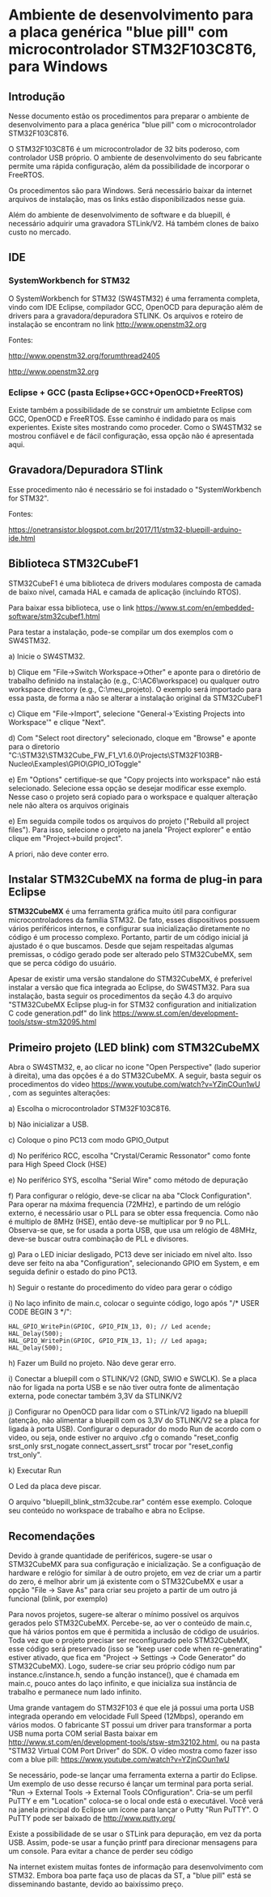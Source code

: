 # Ambiente de desenvolvimento para a placa genérica "blue pill" com microcontrolador STM32F103C8T6, para Windows

## Introdução

Nesse documento estão os procedimentos para preparar o ambiente de desenvolvimento para a placa genérica "blue pill" com o microcontrolador STM32F103C8T6. 

O STM32F103C8T6 é um microcontrolador de 32 bits poderoso, com controlador USB próprio. O ambiente de desenvolvimento do seu fabricante permite uma 
rápida configuração, além da possibilidade de incorporar o FreeRTOS.

Os procedimentos são para Windows. Será necessário baixar da internet arquivos de instalação, mas os links estão disponibilizados nesse guia.

Além do ambiente de desenvolvimento de software e da bluepill, é necessário adquirir uma gravadora STLink/V2. Há também clones de baixo custo no mercado.

## IDE

### SystemWorkbench for STM32

O SystemWorkbench for STM32 (SW4STM32) é uma ferramenta completa, vindo com IDE Eclipse, compilador GCC, OpenOCD para depuração além de drivers para a gravadora/depuradora STLINK.
Os arquivos e roteiro de instalação se encontram no link http://www.openstm32.org

Fontes:

http://www.openstm32.org/forumthread2405

http://www.openstm32.org


### Eclipse + GCC (pasta Eclipse+GCC+OpenOCD+FreeRTOS)

Existe também a possibilidade de se construir um ambietnte Eclipse com GCC, OpenOCD e FreeRTOS. Esse caminho é indidado para os mais experientes. 
Existe sites mostrando como proceder. Como o SW4STM32 se mostrou confiável e de fácil configuração, essa opção não é apresentada aqui.


## Gravadora/Depuradora STlink

Esse procedimento não é necessário se foi instadado o "SystemWorkbench for STM32".

Fontes:

https://onetransistor.blogspot.com.br/2017/11/stm32-bluepill-arduino-ide.html


## Biblioteca STM32CubeF1

STM32CubeF1 é uma biblioteca de drivers modulares composta de camada de baixo nível, camada HAL e camada de aplicação (incluindo RTOS). 

Para baixar essa biblioteca, use o link https://www.st.com/en/embedded-software/stm32cubef1.html

Para testar a instalação, pode-se compilar um dos exemplos com o SW4STM32. 

a) Inicie o SW4STM32.

b) Clique em "File->Switch Workspace->Other" e aponte para o diretório de trabalho definido na instalação (e.g., C:\AC6\workspace) ou qualquer outro  
workspace directory (e.g., C:\meu_projeto). O exemplo será importado para essa pasta, de forma a não se alterar a instalação original da STM32CubeF1

c) Clique em "File->Import", selecione "General->'Existing Projects into Workspace'" e clique "Next".

d) Com "Select root directory" selecionado, cloque em "Browse" e aponte para o diretorio "C:\STM32\STM32Cube_FW_F1_V1.6.0\Projects\STM32F103RB-Nucleo\Examples\GPIO\GPIO_IOToggle"

e) Em "Options" certifique-se que "Copy projects into workspace" não está selecionado. Selecione essa opção se desejar modificar esse exemplo. Nesse caso o projeto será copiado 
para o workspace e qualquer alteração nele não altera os arquivos originais

e) Em seguida compile todos os arquivos do projeto ("Rebuild all project files"). Para isso, selecione o projeto na janela "Project explorer" e então clique em "Project->build project".

A priori, não deve conter erro.


## Instalar STM32CubeMX na forma de plug-in para Eclipse

**STM32CubeMX** é uma ferramenta gráfica muito útil para configurar microcontroladores da família STM32. De fato, esses dispositivos possuem vários periféricos internos, e configurar 
sua inicialização diretamente no código é um processo complexo. Portanto, partir de um código inicial já ajustado é o que buscamos. Desde que sejam respeitadas algumas premissas, o código gerado pode 
ser alterado pelo STM32CubeMX, sem que se perca código do usuário.

Apesar de existir uma versão standalone do STM32CubeMX, é preferível instalar a versão que fica integrada ao Eclipse, do SW4STM32. Para sua instalação, basta seguir os 
procedimentos da seção 4.3 do arquivo "STM32CubeMX Eclipse plug-in for STM32 configuration and initialization C code generation.pdf" do link https://www.st.com/en/development-tools/stsw-stm32095.html


## Primeiro projeto (LED blink) com STM32CubeMX

Abra o SW4STM32, e, ao clicar no icone "Open Perspective" (lado superior à direita), uma das opções é a do STM32CubeMX. A seguir, basta seguir os procedimentos do video 
https://www.youtube.com/watch?v=YZjnCOun1wU , com as seguintes alterações:

a) Escolha o microcontrolador STM32F103C8T6. 

b) Não inicializar a USB. 

c) Coloque o pino PC13 com modo GPIO_Output

d) No períférico RCC, escolha "Crystal/Ceramic Ressonator" como fonte para High Speed Clock (HSE)

e) No períférico SYS, escolha "Serial Wire" como método de depuração

f) Para configurar o relógio, deve-se clicar na aba "Clock Configuration". Para operar na máxima frequencia (72MHz), e partindo de um relógio externo, é necessário usar o PLL para se obter essa frequencia. 
Como não é multiplo de 8MHz (HSE), então deve-se multiplicar por 9 no PLL. Observa-se que, se for usada a porta USB, que usa um relógio de 48MHz, deve-se buscar outra combinação de PLL e divisores.

g) Para o LED iniciar desligado, PC13 deve ser iniciado em nível alto. Isso deve ser feito na aba "Configuration", selecionando GPIO em System, e em seguida definir o estado do pino PC13.

h) Seguir o restante do procedimento do vídeo para gerar o código

i) No laço infinito de main.c, colocar o seguinte código, logo após "/* USER CODE BEGIN 3 */":

    HAL_GPIO_WritePin(GPIOC, GPIO_PIN_13, 0); // Led acende;
    HAL_Delay(500);
    HAL_GPIO_WritePin(GPIOC, GPIO_PIN_13, 1); // Led apaga;
    HAL_Delay(500);

h) Fazer um Build no projeto. Não deve gerar erro.

i) Conectar a bluepill com o STLINK/V2 (GND, SWIO e SWCLK). Se a placa não for ligada na porta USB e se não tiver outra fonte de alimentação externa, pode conectar também 3,3V da STLINK/V2

j) Configurar no OpenOCD para lidar com o STLink/V2 ligado na bluepill (atenção, não alimentar a bluepill com os 3,3V do STLINK/V2 se a placa for ligada à porta USB). 
Configurar o depurador do modo Run de acordo com o video, ou seja, onde estiver no arquivo .cfg o comando "reset_config srst_only srst_nogate connect_assert_srst" trocar por "reset_config trst_only".

k) Executar Run

O Led da placa deve piscar.

O arquivo "bluepill_blink_stm32cube.rar" contém esse exemplo. Coloque seu conteúdo no workspace de trabalho e abra no Eclipse. 


## Recomendações

Devido à grande quantidade de periféricos, sugere-se usar o STM32CubeMX para sua configuração e inicialização. Se a configuação de hardware e relógio for similar à de outro projeto, em vez de criar um a partir do zero,
é melhor abrir um já existente com o STM32CubeMX e usar a opção "File -> Save As" para criar seu projeto a partir de um outro já funcional (blink, por exemplo)

Para novos projetos, sugere-se alterar o mínimo possível os arquivos gerados pelo STM32CubeMX. Percebe-se, ao ver o conteúdo de main.c, que há vários pontos em que é permitida a inclusão de código de usuários. 
Toda vez que o projeto precisar ser reconfigurado pelo STM32CubeMX, esse código será preservado (isso se "keep user code when re-generating" estiver ativado, que fica em "Project -> Settings -> Code Generator" do STM32CubeMX).
Logo, sudere-se criar seu próprio código num par instance.c/instance.h, sendo a função instance(), que é chamada em main.c, pouco antes do laço infinito, e que inicializa sua instância de trabalho e permanece num lado infinito.

Uma grande vantagem do STM32F103 é que ele já possui uma porta USB integrada operando em velocidade Full Speed (12Mbps), operando em vários modos. O fabricante ST possui um driver para transformar a porta USB numa porta COM serial
Basta baixar em http://www.st.com/en/development-tools/stsw-stm32102.html, ou na pasta "STM32 Virtual COM Port Driver" do SDK. O vídeo mostra como fazer isso com a blue pill: https://www.youtube.com/watch?v=YZjnCOun1wU

Se necessário, pode-se lançar uma ferramenta externa a partir do Eclipse. Um exemplo de uso desse recurso é lançar um terminal para porta serial. "Run -> External Tools -> External Tools COnfiguration". Cria-se um perfil PuTTY e
em "Location" coloca-se o local onde está o executável. Você verá na janela principal do Eclipse um ícone para lançar o Putty "Run PuTTY". O PuTTY pode ser baixado de http://www.putty.org/

Existe a possibilidade de se usar o STLink para depuração, em vez da porta USB. Assim, pode-se usar a função printf para direcionar mensagens para um console. 
Para evitar a chance de perder seu código

Na internet existem muitas fontes de informação para desenvolvimento com STM32. Embora boa parte faça uso de placas da ST, a "blue pill" está se disseminando bastante, devido ao baixíssimo preço. 
